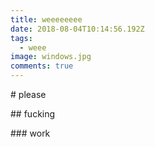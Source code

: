 ```yaml
---
title: weeeeeeee
date: 2018-08-04T10:14:56.192Z
tags:
  - weee
image: windows.jpg
comments: true
---
```

\# please

\## fucking

\### work
